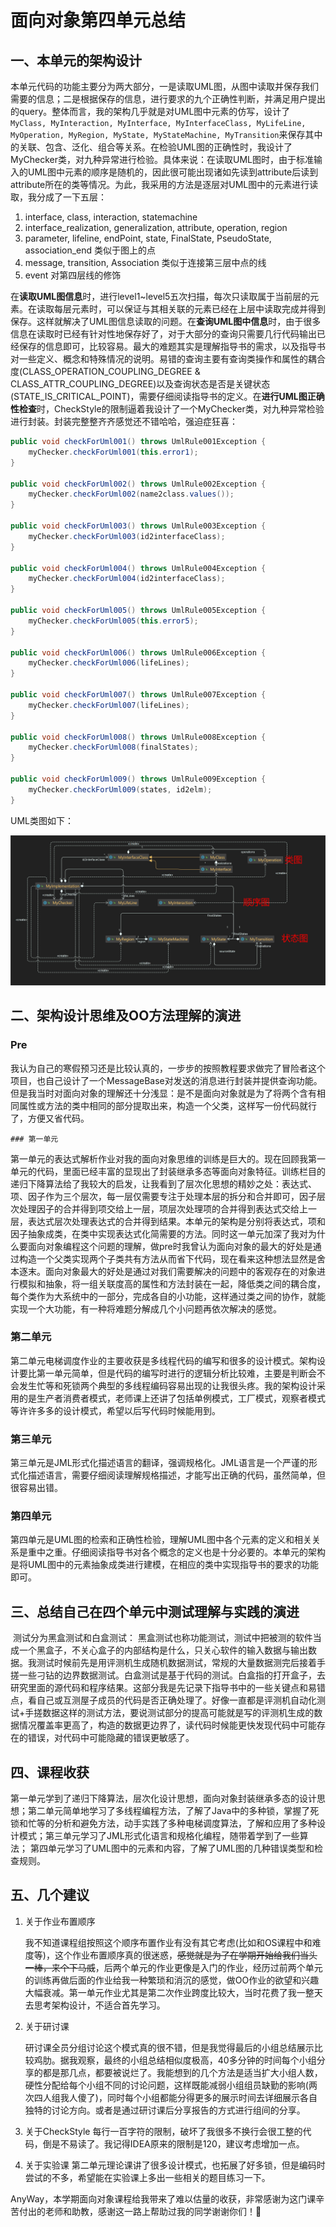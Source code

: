 # 面向对象第四单元总结



## 一、本单元的架构设计

​	本单元代码的功能主要分为两大部分，一是读取UML图，从图中读取并保存我们需要的信息；二是根据保存的信息，进行要求的九个正确性判断，并满足用户提出的query。
​	整体而言，我的架构几乎就是对UML图中元素的仿写，设计了`MyClass, MyInteraction, MyInterface, MyInterfaceClass, MyLifeLine, MyOperation, MyRegion, MyState, MyStateMachine, MyTransition`来保存其中的关联、包含、泛化、组合等关系。在检验UML图的正确性时，我设计了MyChecker类，对九种异常进行检验。
​	具体来说：在读取UML图时，由于标准输入的UML图中元素的顺序是随机的，因此很可能出现诸如先读到attribute后读到attribute所在的类等情况。为此，我采用的方法是逐层对UML图中的元素进行读取，我分成了一下五层：

1. interface, class, interaction, statemachine
2. interface_realization, generalization, attribute, operation, region
3. parameter, lifeline, endPoint, state, FinalState, PseudoState, association_end  类似于图上的点
4. message, transition, Association  类似于连接第三层中点的线
5. event  对第四层线的修饰

​	在**读取UML图信息**时，进行level1~level5五次扫描，每次只读取属于当前层的元素。在读取每层元素时，可以保证与其相关联的元素已经在上层中读取完成并得到保存。这样就解决了UML图信息读取的问题。
​	在**查询UML图中信息**时，由于很多信息在读取时已经有针对性地保存好了，对于大部分的查询只需要几行代码输出已经保存的信息即可，比较容易。最大的难题其实是理解指导书的需求，以及指导书对一些定义、概念和特殊情况的说明。易错的查询主要有查询类操作和属性的耦合度(CLASS_OPERATION_COUPLING_DEGREE & CLASS_ATTR_COUPLING_DEGREE)以及查询状态是否是关键状态(STATE_IS_CRITICAL_POINT)，需要仔细阅读指导书的定义。
​	在**进行UML图正确性检查**时，CheckStyle的限制逼着我设计了一个MyChecker类，对九种异常检验进行封装。封装完整整齐齐感觉还不错哈哈，强迫症狂喜：

```java
public void checkForUml001() throws UmlRule001Exception {
    myChecker.checkForUml001(this.error1);
}

public void checkForUml002() throws UmlRule002Exception {
    myChecker.checkForUml002(name2class.values());
}

public void checkForUml003() throws UmlRule003Exception {
    myChecker.checkForUml003(id2interfaceClass);
}

public void checkForUml004() throws UmlRule004Exception {
    myChecker.checkForUml004(id2interfaceClass);
}

public void checkForUml005() throws UmlRule005Exception {
    myChecker.checkForUml005(this.error5);
}

public void checkForUml006() throws UmlRule006Exception {
    myChecker.checkForUml006(lifeLines);
}

public void checkForUml007() throws UmlRule007Exception {
    myChecker.checkForUml007(lifeLines);
}

public void checkForUml008() throws UmlRule008Exception {
    myChecker.checkForUml008(finalStates);
}

public void checkForUml009() throws UmlRule009Exception {
    myChecker.checkForUml009(states, id2elm);
}
```

UML类图如下：

![hw15modified](hw15modified.png)



## 二、架构设计思维及OO方法理解的演进

### Pre

​	我认为自己的寒假预习还是比较认真的，一步步的按照教程要求做完了冒险者这个项目，也自己设计了一个MessageBase对发送的消息进行封装并提供查询功能。但是我当时对面向对象的理解还十分浅显：是不是面向对象就是为了将两个含有相同属性或方法的类中相同的部分提取出来，构造一个父类，这样写一份代码就行了，方便又省代码。

	### 第一单元

​	第一单元的表达式解析作业对我的面向对象思维的训练是巨大的。现在回顾我第一单元的代码，里面已经丰富的显现出了封装继承多态等面向对象特征。训练栏目的递归下降算法给了我较大的启发，让我看到了层次化思想的精妙之处：表达式、项、因子作为三个层次，每一层仅需要专注于处理本层的拆分和合并即可，因子层次处理因子的合并得到项交给上一层，项层次处理项的合并得到表达式交给上一层，表达式层次处理表达式的合并得到结果。本单元的架构是分别将表达式，项和因子抽象成类，在类中实现表达式化简需要的方法。
​	同时这一单元加深了我对为什么要面向对象编程这个问题的理解，做pre时我曾认为面向对象的最大的好处是通过构造一个父类实现两个子类共有方法从而省下代码，现在看来这种想法显然是舍本逐末。面向对象最大的好处是通过对我们需要解决的问题中的客观存在的对象进行模拟和抽象，将一组关联度高的属性和方法封装在一起，降低类之间的耦合度，每个类作为大系统中的一部分，完成各自的小功能，这样通过类之间的协作，就能实现一个大功能，有一种将难题分解成几个小问题再依次解决的感觉。

### 第二单元

​	第二单元电梯调度作业的主要收获是多线程代码的编写和很多的设计模式。架构设计要比第一单元简单，但是代码的编写时进行的逻辑分析比较难，主要是判断会不会发生忙等和死锁两个典型的多线程编码容易出现的让我很头疼。我的架构设计采用的是生产者消费者模式，老师课上还讲了包括单例模式，工厂模式，观察者模式等许许多多的设计模式，希望以后写代码时候能用到。

### 第三单元

​	第三单元是JML形式化描述语言的翻译，强调规格化。JML语言是一个严谨的形式化描述语言，需要仔细阅读理解规格描述，才能写出正确的代码，虽然简单，但很容易出错。

### 第四单元

​	第四单元是UML图的检索和正确性检验，理解UML图中各个元素的定义和相关关系是重中之重。仔细阅读指导书对各个概念的定义也是十分必要的。本单元的架构是将UML图中的元素抽象成类进行建模，在相应的类中实现指导书的要求的功能即可。



## 三、总结自己在四个单元中测试理解与实践的演进

​	测试分为黑盒测试和白盒测试：
​	黑盒测试也称功能测试，测试中把被测的软件当成一个黑盒子，不关心盒子的内部结构是什么，只关心软件的输入数据与输出数据。我测试时候前先是用评测机生成随机数据测试，常规的大量数据测完后接着手搓一些刁钻的边界数据测试。
​	白盒测试是基于代码的测试。白盒指的打开盒子，去研究里面的源代码和程序结果。这部分我是先记录下指导书中的一些关键点和易错点，看自己或互测屋子成员的代码是否正确处理了。
​	好像一直都是评测机自动化测试+手搓数据这样的测试方法，要说测试部分的提高可能就是写的评测机生成的数据情况覆盖率更高了，构造的数据更边界了，读代码时候能更快发现代码中可能存在的错误，对代码中可能隐藏的错误更敏感了。

## 四、课程收获

​	第一单元学到了递归下降算法，层次化设计思想，面向对象封装继承多态的设计思想；
​	第二单元简单地学习了多线程编程方法，了解了Java中的多种锁，掌握了死锁和忙等的分析和避免方法，动手实践了多种电梯调度算法，了解和应用了多种设计模式；
​	第三单元学习了JML形式化语言和规格化编程，随带着学到了一些算法；
​	第四单元学习了UML图中的元素和内容，了解了UML图的几种错误类型和检查规则。

## 五、几个建议

 1. 关于作业布置顺序

    ​	我不知道课程组按照这个顺序布置作业有没有其它考虑(比如和OS课程中和难度等)，这个作业布置顺序真的很迷惑，~~感觉就是为了在学期开始给我们当头一棒，来个下马威~~，后两个单元的作业更像是入门的作业，经历过前两个单元的训练再做后面的作业给我一种繁琐和消沉的感觉，做OO作业的欲望和兴趣大幅衰减。第一单元作业尤其是第二次作业跨度比较大，当时花费了我一整天去思考架构设计，不适合首先学习。

2. 关于研讨课

      研讨课全员分组讨论这个模式真的很不错，但是我觉得最后的小组总结展示比较鸡肋。据我观察，最终的小组总结相似度极高，40多分钟的时间每个小组分享的都是那几点，都要被说烂了。我能想到的几个方法是适当扩大小组人数，硬性分配给每个小组不同的讨论问题，这样既能减弱小组组员缺勤的影响(两次四人组我人傻了)，同时每个小组都能分得更多的展示时间去详细展示各自独特的讨论方向。或者是通过研讨课后分享报告的方式进行组间的分享。

3. 关于CheckStyle
      每行一百字符的限制，破坏了我很多不换行会很工整的代码，倒是不易读了。我记得IDEA原来的限制是120，建议考虑增加一点。
4. 关于实验课
   第二单元理论课讲了很多设计模式，也拓展了好多锁，但是编码时尝试的不多，希望能在实验课上多出一些相关的题目练习一下。

AnyWay，本学期面向对象课程给我带来了难以估量的收获，非常感谢为这门课辛苦付出的老师和助教，感谢这一路上帮助过我的同学谢谢你们！🥰

